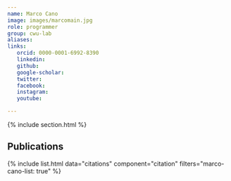 ```yaml
---
name: Marco Cano
image: images/marcomain.jpg
role: programmer
group: cwu-lab
aliases:
links:
   orcid: 0000-0001-6992-8390
   linkedin: 
   github:
   google-scholar:
   twitter:
   facebook:
   instagram: 
   youtube:

---
```


{% include section.html %}
## Publications

{% include list.html data="citations" component="citation" filters="marco-cano-list: true" %}
